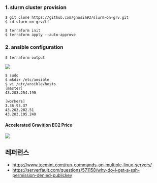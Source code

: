 ### 1. slurm cluster provision ###

```
$ git clone https://github.com/gnosia93/slurm-on-grv.git
$ cd slurm-on-grv/tf

$ terraform init
$ terraform apply --auto-approve
```

### 2. ansible configuration ###
```
$ terraform output
```
![](https://github.com/gnosia93/slurm-on-grv/blob/main/tutorial/images/terraform-output.png)

```
$ sudo
$ mkdir /etc/ansible
$ vi /etc/ansible/hosts
[master]
43.203.254.190

[workers]
3.36.93.37
43.203.202.51
43.203.195.240
```












#### Accelerated Gravition EC2 Price ####
![](https://github.com/gnosia93/slurm-on-grv/blob/main/tutorial/images/accelrated-ec2.png)


## 레퍼런스 ##
* https://www.tecmint.com/run-commands-on-multiple-linux-servers/
* https://serverfault.com/questions/571158/why-do-i-get-a-ssh-permission-denied-publickey
